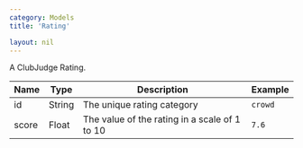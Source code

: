```yaml
---
category: Models
title: 'Rating'

layout: nil
---
```

A ClubJudge Rating.

|     Name    |    Type    |              Description                       |               Example                |
| ----------- | ---------- | --------------------------------------         | ------------------------------------ |
| id          | String     | The unique rating category                     | ```crowd```                          |
| score       | Float      | The value of the rating in a scale of 1 to 10  | ```7.6```                            |
